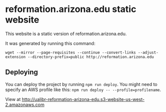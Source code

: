 # reformation.arizona.edu static website

This website is a static version of reformation.arizona.edu.

It was generated by running this command:

```
wget --mirror --page-requisites --continue --convert-links --adjust-extension --directory-prefix=public http://reformation.arizona.edu
```

## Deploying

You can deploy the project by running `npm run deploy`. You might need to specify an AWS profile like this: `npm run deploy -- --profile=profilename`.

View at http://ualibr-reformation-arizona-edu.s3-website-us-west-2.amazonaws.com
